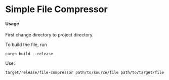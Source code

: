 # Simple File Compressor

#### Usage

First change directory to project directory.

To build the file, run

```
cargo build --release
```

Use:

```
target/release/file-compressor path/to/source/file path/to/target/file
```
